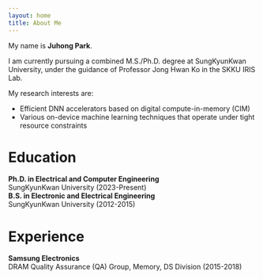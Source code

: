 ```yaml
---
layout: home
title: About Me
---
```

My name is **Juhong Park**. 

I am currently pursuing a combined M.S./Ph.D. degree at SungKyunKwan University, under the guidance of Professor Jong Hwan Ko in the SKKU IRIS Lab.

My research interests are:  
- Efficient DNN accelerators based on digital compute-in-memory (CIM)  
- Various on-device machine learning techniques that operate under tight resource constraints


# **Education**
**Ph.D. in Electrical and Computer Engineering**   
SungKyunKwan University (2023-Present)   
**B.S. in Electronic and Electrical Engineering**   
SungKyunKwan University (2012-2015)

# **Experience**
**Samsung Electronics**   
DRAM Quality Assurance (QA) Group, Memory, DS Division (2015-2018)
